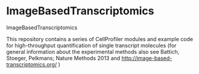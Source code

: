 # ImageBasedTranscriptomics
ImageBasedTranscriptomics

This repository contains a series of CellProfiler modules and example code for high-throughput quantification of single transcript molecules (for general information about the experimental methods also see Battich, Stoeger, Pelkmans; Nature Methods 2013 and http://image-based-transcriptomics.org/ )
